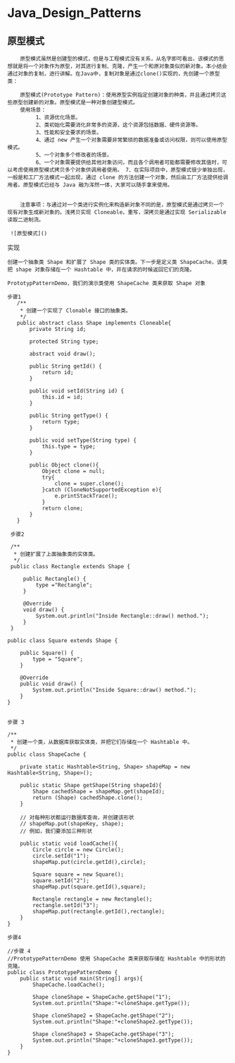 # Java_Design_Patterns
原型模式
------------
        原型模式虽然是创建型的模式，但是与工程模式没有关系，从名字即可看出，该模式的思想就是将一个对象作为原型，对其进行复制、克隆，产生一个和原对象类似的新对象。本小结会通过对象的复制，进行讲解。在Java中，复制对象是通过clone()实现的，先创建一个原型类：
        
        原型模式(Prototype Pattern)：使用原型实例指定创建对象的种类，并且通过拷贝这些原型创建新的对象。原型模式是一种对象创建型模式。
        使用场景： 
             1、资源优化场景。
             2、类初始化需要消化非常多的资源，这个资源包括数据、硬件资源等。 
             3、性能和安全要求的场景。
             4、通过 new 产生一个对象需要非常繁琐的数据准备或访问权限，则可以使用原型模式。 
             5、一个对象多个修改者的场景。 
             6、一个对象需要提供给其他对象访问，而且各个调用者可能都需要修改其值时，可以考虑使用原型模式拷贝多个对象供调用者使用。 7、在实际项目中，原型模式很少单独出现，一般是和工厂方法模式一起出现，通过 clone 的方法创建一个对象，然后由工厂方法提供给调用者。原型模式已经与 Java 融为浑然一体，大家可以随手拿来使用。
    
        
        注意事项：与通过对一个类进行实例化来构造新对象不同的是，原型模式是通过拷贝一个现有对象生成新对象的。浅拷贝实现 Cloneable，重写，深拷贝是通过实现 Serializable 读取二进制流。
        
     ![原型模式]()
     

实现
    
    创建一个抽象类 Shape 和扩展了 Shape 类的实体类。下一步是定义类 ShapeCache，该类把 shape 对象存储在一个 Hashtable 中，并在请求的时候返回它们的克隆。

    PrototypPatternDemo，我们的演示类使用 ShapeCache 类来获取 Shape 对象
    
    步骤1
       /**
        * 创建一个实现了 Clonable 接口的抽象类。
        */
       public abstract class Shape implements Cloneable{
           private String id;
       
           protected String type;
       
           abstract void draw();
       
           public String getId() {
               return id;
           }
       
           public void setId(String id) {
               this.id = id;
           }
       
           public String getType() {
               return type;
           }
       
           public void setType(String type) {
               this.type = type;
           }
       
           public Object clone(){
               Object clone = null;
               try{
                   clone = super.clone();
               }catch (CloneNotSupportedException e){
                   e.printStackTrace();
               }
               return clone;
           }
       }

     步骤2
     
     /**
      * 创建扩展了上面抽象类的实体类。
      */
     public class Rectangle extends Shape {
     
         public Rectangle() {
             type ="Rectangle";
         }
     
         @Override
         void draw() {
             System.out.println("Inside Rectangle::draw() method.");
         }
     }
    
    public class Square extends Shape {
    
        public Square() {
            type = "Square";
        }
    
        @Override
        public void draw() {
            System.out.println("Inside Square::draw() method.");
        }
    }
    
    
    步骤 3
    
    /**
     * 创建一个类，从数据库获取实体类，并把它们存储在一个 Hashtable 中。
     */
    public class ShapeCache {
    
        private static Hashtable<String, Shape> shapeMap = new Hashtable<String, Shape>();
    
        public static Shape getShape(String shapeId){
            Shape cachedShape = shapeMap.get(shapeId);
            return (Shape) cachedShape.clone();
        }
    
        // 对每种形状都运行数据库查询，并创建该形状
        // shapeMap.put(shapeKey, shape);
        // 例如，我们要添加三种形状
    
        public static void loadCache(){
            Circle circle = new Circle();
            circle.setId("1");
            shapeMap.put(circle.getId(),circle);
    
            Square square = new Square();
            square.setId("2");
            shapeMap.put(square.getId(),square);
    
            Rectangle rectangle = new Rectangle();
            rectangle.setId("3");
            shapeMap.put(rectangle.getId(),rectangle);
        }
    }
    
    步骤4
    
    //步骤 4
    //PrototypePatternDemo 使用 ShapeCache 类来获取存储在 Hashtable 中的形状的克隆。
    public class PrototypePatternDemo {
        public static void main(String[] args){
            ShapeCache.loadCache();
    
            Shape cloneShape = ShapeCache.getShape("1");
            System.out.println("Shape:"+cloneShape.getType());
    
            Shape cloneShape2 = ShapeCache.getShape("2");
            System.out.println("Shape:"+cloneShape2.getType());
    
            Shape cloneShape3 = ShapeCache.getShape("3");
            System.out.println("Shape:"+cloneShape3.getType());
        }
    }